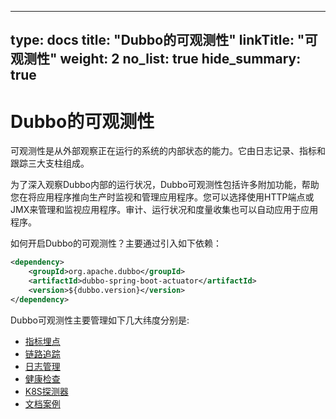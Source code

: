 
---
type: docs
title: "Dubbo的可观测性"
linkTitle: "可观测性"
weight: 2
no_list: true
hide_summary: true
---



# Dubbo的可观测性
可观测性是从外部观察正在运行的系统的内部状态的能力。它由日志记录、指标和跟踪三大支柱组成。

为了深入观察Dubbo内部的运行状况，Dubbo可观测性包括许多附加功能，帮助您在将应用程序推向生产时监视和管理应用程序。您可以选择使用HTTP端点或JMX来管理和监视应用程序。审计、运行状况和度量收集也可以自动应用于应用程序。

如何开启Dubbo的可观测性？主要通过引入如下依赖：

```xml
<dependency>
    <groupId>org.apache.dubbo</groupId>
    <artifactId>dubbo-spring-boot-actuator</artifactId>
    <version>${dubbo.version}</version>
</dependency>
```

Dubbo可观测性主要管理如下几大纬度分别是:
+ [指标埋点](meter.md) 
+ [链路追踪](tracing.md) 
+ [日志管理](logging.md) 
+ [健康检查](health-information.md)  
+ [K8S探测器](kubernetes-probes.md)
+ [文档案例](doc.md) 
 

